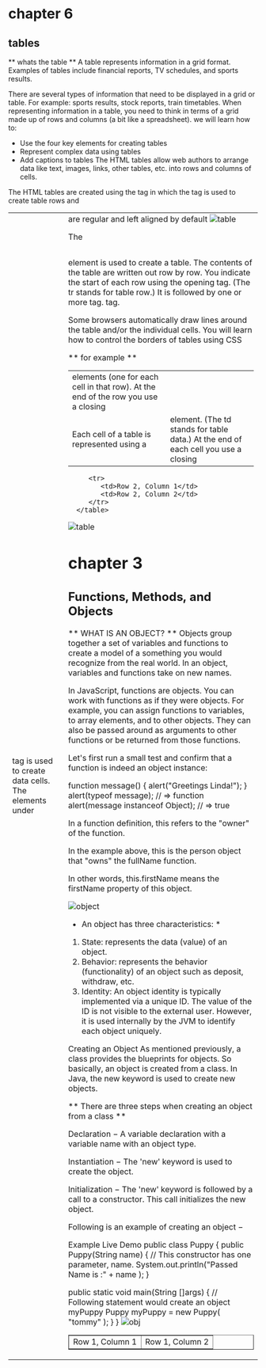 # chapter 6
## tables 

** whats the table **
A table represents information in a grid format. Examples of tables include financial reports, TV schedules, and sports results.

There are several types of information that need to be displayed in a grid or table. For example: sports results, stock reports, train timetables.
When representing information in a table, you need to think 
in terms of a grid made up of rows and columns (a bit like a 
spreadsheet). we will learn how to:
- Use the four key elements for creating tables
- Represent complex data using tables
- Add captions to tables
The HTML tables allow web authors to arrange data like text, images, links, other tables, etc. into rows and columns of cells.

The HTML tables are created using the <table> tag in which the <tr> tag is used to create table rows and <td> tag is used to create data cells. The elements under <td> are regular and left aligned by default
![table](https://encrypted-tbn0.gstatic.com/images?q=tbn:ANd9GcRqjsSx0M7JXTVf-K-YKloLNQfie8c_mN3bhw&usqp=CAU)

<table>
The <table> element is used to create a table. The contents 
of the table are written out row by row.
<tr>
You indicate the start of each row using the opening <tr> tag. (The tr stands for table row.) It is followed by one or more 
<td> elements (one for each cell in that row). At the end of the row you use a closing </tr> tag.
<td>
Each cell of a table is represented using a <td> element. (The td stands for table data.) At the end of each cell you use a closing </td> tag.

Some browsers automatically draw lines around the table and/or the individual cells. You will learn how to control the borders of tables using CSS 

** for example **
<!DOCTYPE html>
<html>

   <head>
      <title>HTML Tables</title>
   </head>
	
   <body>
      <table border = "1">
         <tr>
            <td>Row 1, Column 1</td>
            <td>Row 1, Column 2</td>
         </tr>
         
         <tr>
            <td>Row 2, Column 1</td>
            <td>Row 2, Column 2</td>
         </tr>
      </table>
      
   </body>
</html>

![table](https://encrypted-tbn0.gstatic.com/images?q=tbn:ANd9GcTSdyDuc_s04HpvreLzXxLESmJFGW7X5C6IHg&usqp=CAU)

# chapter 3
## Functions, Methods, and Objects
** WHAT IS AN OBJECT? **
Objects group together a set of variables and functions to create a model of a something you would recognize from the real world. In an object, variables and functions take on new names. 

In JavaScript, functions are objects. You can work with functions as if they were objects. For example, you can assign functions to variables, to array elements, and to other objects. They can also be passed around as arguments to other functions or be returned from those functions.

Let's first run a small test and confirm that a function is indeed an object instance:

function message() {
    alert("Greetings Linda!");
}
alert(typeof message);                   // => function
alert(message instanceof Object);        // => true

In a function definition, this refers to the "owner" of the function.

In the example above, this is the person object that "owns" the fullName function.

In other words, this.firstName means the firstName property of this object.

![object](https://codebridgeplus.com/wp-content/uploads/Java_ObjectsClasses.jpg)

* An object has three characteristics: *
1. State: represents the data (value) of an object.
2. Behavior: represents the behavior (functionality) of an object such as deposit, withdraw, etc.
3. Identity: An object identity is typically implemented via a unique ID. The value of the ID is not visible to the external user. However, it is used internally by the JVM to identify each object uniquely.

Creating an Object
As mentioned previously, a class provides the blueprints for objects. So basically, an object is created from a class. In Java, the new keyword is used to create new objects.

** There are three steps when creating an object from a class **

Declaration − A variable declaration with a variable name with an object type.

Instantiation − The 'new' keyword is used to create the object.

Initialization − The 'new' keyword is followed by a call to a constructor. This call initializes the new object.

Following is an example of creating an object −

Example
Live Demo
public class Puppy {
   public Puppy(String name) {
      // This constructor has one parameter, name.
      System.out.println("Passed Name is :" + name );
   }

   public static void main(String []args) {
      // Following statement would create an object myPuppy
      Puppy myPuppy = new Puppy( "tommy" );
   }
}
![obj]()